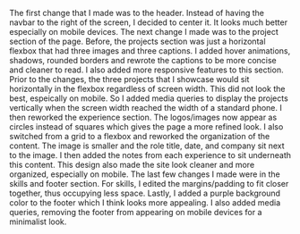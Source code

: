 The first change that I made was to the header. Instead of having the navbar to the right of the screen, I decided to center it. It looks much better especially on mobile devices. The next change I made was to the project section of the page. Before, the projects section was just a horizontal flexbox that had three images and three captions. I added hover animations, shadows, rounded borders and rewrote the captions to be more concise and cleaner to read. I also added more responsive features to this section. Prior to the changes, the three projects that I showcase would sit horizontally in the flexbox regardless of screen width. This did not look the best, espeically on mobile. So I added media queries to display the projects vertically when the screen width reached the width of a standard phone. I then reworked the experience section. The logos/images now appear as circles instead of squares which gives the page a more refined look. I also switched from a grid to a flexbox and reworked the organization of the content. The image is smaller and the role title, date, and company sit next to the image. I then added the notes from each experience to sit underneath this content. This design also made the site look cleaner and more organized, especially on mobile. The last few changes I made were in the skills and footer section. For skills, I edited the margins/padding to fit closer together, thus occupying less space. Lastly, I added a purple background color to the footer which I think looks more appealing. I also added media queries, removing the footer from appearing on mobile devices for a minimalist look.

